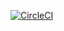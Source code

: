 [![CircleCI](https://circleci.com/gh/rapaccel/CapstoneExpertDicoding.svg?style=svg)](https://circleci.com/gh/rapaccel/CapstoneExpertDicoding)
